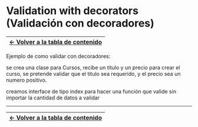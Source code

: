 # Validation with decorators (Validación con decoradores)

| [&#8592; Volver a la tabla de contenido](/README.md) |
| ---------------------------------------------------- |

Ejemplo de como validar con decoradores:

se crea una clase para Cursos, recibe un titulo y un precio para crear el curso, se pretende validar que el titulo sea requerido, y el precio sea un numero positivo.

creamos interface de tipo index para hacer una función que valide sin importar la cantidad de datos a validar

---

| [&#8592; Volver a la tabla de contenido](/README.md) |
| ---------------------------------------------------- |
